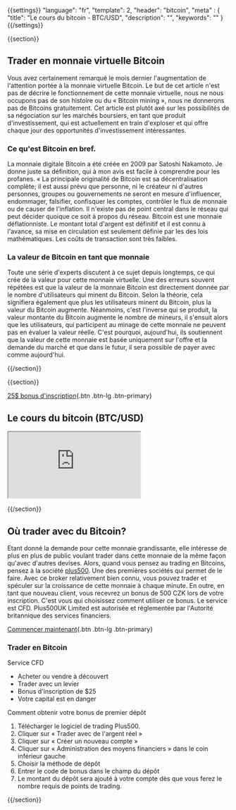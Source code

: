 {{settings}}
  "language": "fr",
  "template": 2,
  "header": "bitcoin",
  "meta" : {
    "title": "Le cours du bitcoin - BTC/USD",
    "description": "",
    "keywords": ""
  }
{{/settings}}

{{section}}

## Trader en monnaie virtuelle Bitcoin

Vous avez certainement remarqué le mois dernier l'augmentation de l'attention portée à la monnaie virtuelle Bitcoin. Le but de cet article n'est pas de décrire le fonctionnement de cette monnaie virtuelle, nous ne nous occupons pas de son histoire ou du « Bitcoin mining », nous ne donnerons pas de Bitcoins gratuitement. Cet article est plutôt axé sur les possibilités de sa négociation sur les marchés boursiers, en tant que produit d'investissement, qui est actuellement en train d'exploser et qui offre chaque jour des opportunités d'investissement intéressantes.

### Ce qu'est Bitcoin en bref.

La monnaie digitale Bitcoin a été créée en 2009 par Satoshi Nakamoto. Je donne juste sa définition, qui à mon avis est facile à comprendre pour les profanes. « La principale originalité de Bitcoin est sa décentralisation complète; il est aussi prévu que personne, ni le créateur ni d'autres personnes, groupes ou gouvernements ne seront en mesure d'influencer, endommager, falsifier, confisquer les comptes, contrôler le flux de monnaie ou de causer de l'inflation. Il n'existe pas de point central dans le réseau qui peut décider quoique ce soit à propos du réseau. Bitcoin est une monnaie déflationniste. Le montant total d'argent est définitif et il est connu à l'avance, sa mise en circulation est seulement définie par les des lois mathématiques. Les coûts de transaction sont très faibles.

### La valeur de Bitcoin en tant que monnaie

Toute une série d'experts discutent à ce sujet depuis longtemps, ce qui crée de la valeur pour cette monnaie virtuelle. Une des erreurs souvent répétées est que la valeur de la monnaie Bitcoin est directement donnée par le nombre d'utilisateurs qui minent du Bitcoin. Selon la théorie, cela signifiera également que plus les utilisateurs minent du Bitcoin, plus la valeur du Bitcoin augmente. Néanmoins, c'est l'inverse qui se produit, la valeur montante du Bitcoin augmente le nombre de mineurs, il s'ensuit alors que les utilisateurs, qui participent au minage de cette monnaie ne peuvent pas en évaluer la valeur réelle. C'est pourquoi, aujourd'hui, ils soutiennent que la valeur de cette monnaie est basée uniquement sur l'offre et la demande du marché et que dans le futur, il sera possible de payer avec comme aujourd'hui.

{{/section}}

{{section}}

[25$ bonus d'inscription](http://www.plus500.com/en/StartTrading.aspx?id=66349&pl=2){.btn .btn-lg .btn-primary}

## Le cours du bitcoin (BTC/USD)

<div class="container kurz">
<a href="http://www.plus500.com/fr/StartTrading.aspx?id=66349&tags=Bitcoin&pl=2"></a>
<a href="http://www.plus500.com/fr/StartTrading.aspx?id=66349&tags=Bitcoin&pl=2"></a>
<iframe src="http://marketools.plus500.com/Widgets/InstrumentChartContainer?hl=fr&cty=FR&id=66349&tags=widg+chart+litecoin&pl=2&instSymb=BTCUSD"></iframe>
</div>

{{/section}}


## Où trader avec du Bitcoin?

Etant donné la demande pour cette monnaie grandissante, elle intéresse de plus en plus de public voulant trader dans cette monnaie de la même façon qu'avec d'autres devises. Alors, quand vous pensez au trading en Bitcoins, pensez à la société [plus500](http://www.forexsrovnavac.cz/fr/plus500). Une des premières sociétés qui permet de le faire. Avec ce broker relativement bien connu, vous pouvez trader et spéculer sur la croissance de cette monnaie à chaque minute. En outre, en tant que nouveau client, vous recevrez un bonus de 500 CZK lors de votre inscription. C'est vous qui choisissez comment utiliser ce bonus. Le service est CFD. Plus500UK Limited est autorisée et réglementée par l'Autorité britannique des services financiers.

[Commencer maintenant](http://www.plus500.com/fr/StartTrading.aspx?id=66349&pl=2){.btn .btn-lg .btn-primary}

### Trader en Bitcoin
Service CFD

 * Acheter ou vendre à découvert
 * Trader avec un levier
 * Bonus d'inscription de $25
 * Votre capital est en danger

Comment obtenir votre bonus de premier dépôt

1. Télécharger le logiciel de trading Plus500.
2. Cliquer sur « Trader avec de l'argent réel »
3. Cliquer sur « Créer un nouveau compte »
4. Cliquer sur « Administration des moyens financiers » dans le coin inférieur gauche
5. Choisir la méthode de dépôt
6. Entrer le code de bonus dans le champ du dépôt
7. Le montant du dépôt sera ajouté à votre compte dès que vous ferez le nombre requis de points de trading.

{{/section}}